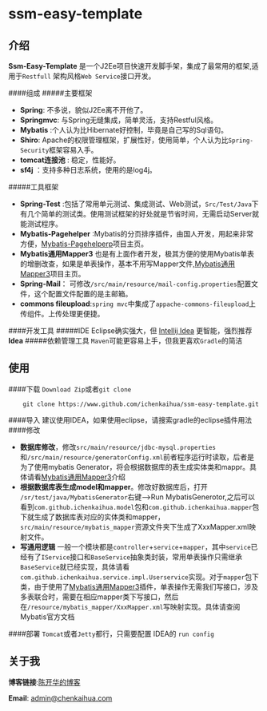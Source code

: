 # ssm-easy-template

## 介绍
**Ssm-Easy-Template** 是一个J2Ee项目快速开发脚手架，集成了最常用的框架,适用于`Restfull` 架构风格`Web Service`接口开发。

####组成
#####主要框架
* **Spring**: 不多说，貌似J2Ee离不开他了。
* **Springmvc**: 与Spring无缝集成，简单灵活，支持Restful风格。
* **Mybatis** :个人认为比Hibernate好控制，毕竟是自己写的Sql语句。
* **Shiro**: Apache的权限管理框架，扩展性好，使用简单，个人认为比`Spring-Security`框架容易入手。
* **tomcat连接池** : 稳定，性能好。
* **sf4j** ：支持多种日志系统，使用的是log4j。

#####工具框架
* **Spring-Test** :包括了常用单元测试、集成测试、Web测试，`Src/Test/Java`下有几个简单的测试类。使用测试框架的好处就是节省时间，无需启动Server就能测试程序。
* **Mybatis-Pagehelper** :Mybatis的分页排序插件，由国人开发，用起来非常方便，[Mybatis-Pagehelperp][2]项目主页。
* **Mybatis通用Mapper3** 也是有上面作者开发，极其方便的使用Mybatis单表的增删改查，如果是单表操作，基本不用写Mapper文件,[Mybatis通用Mapper3][3]项目主页。
* **Spring-Mail**： 可修改`/src/main/resource/mail-config.properties`配置文件，这个配置文件配置的是主邮箱。
* **commons fileupload**:`spring mvc`中集成了`appache-commons-fileupload`上传组件。上传处理更便捷。


####开发工具
#####IDE
Eclipse确实强大，但 [Intellij Idea][1] 更智能，强烈推荐 **Idea**
#####依赖管理工具
`Maven`可能更容易上手，但我更喜欢`Gradle`的简洁

## 使用
####下载
`Download Zip`或者`git clone`
``` shell
	git clone https://www.github.com/ichenkaihua/ssm-easy-template.git
```
####导入
建议使用IDEA，如果使用eclipse，请搜索gradle的eclipse插件用法
####修改
*  **数据库修改**，修改`src/main/resource/jdbc-mysql.properties`和`/src/main/resource/generatorConfig.xml`前者程序运行时读取，后者是为了使用mybatis Generator，将会根据数据库的表生成实体类和mappr。具体请看[Mybatis通用Mapper3][3]介绍
*  **根据数据库表生成model和mapper**。修改好数据库后，打开 `/sr/test/java/MybatisGenerator`右键-->Run MybatisGenerotor,之后可以看到`com.github.ichenkaihua.model`包和`com.github.ichenkaihua.mapper`包下就生成了数据库表对应的实体类和mapper，`src/main/resource/mybatis_mapper`资源文件夹下生成了XxxMapper.xml映射文件。
* **写通用逻辑** 一般一个模块都是`controller`+`service`+`mapper`，其中`service`已经有了`IService`接口和`BaseService`抽象类封装，常用单表操作只需继承`BaseService`就已经实现，具体请看`com.github.ichenkaihua.service.impl.Userservice`实现。对于`mapper`包下类，由于使用了[Mybatis通用Mapper3][3]插件，单表操作无需我们写接口，涉及多表联合时，需要在相应mapper类下写接口，然后在`/resource/mybatis_mapper/XxxMapper.xml`写映射实现。具体请查阅Mybatis官方文档

####部署
`Tomcat`或者`Jetty`都行，只需要配置 IDEA的 `run config`
## 关于我
**博客链接**:[陈开华的博客][4]

**Email**: admin@chenkaihua.com

[1]:https://www.jetbrains.com/idea/
[2]: https://github.com/pagehelper/Mybatis-PageHelper
[3]:https://github.com/abel533/Mapper
[4]:http://www.chenkaihua.com
